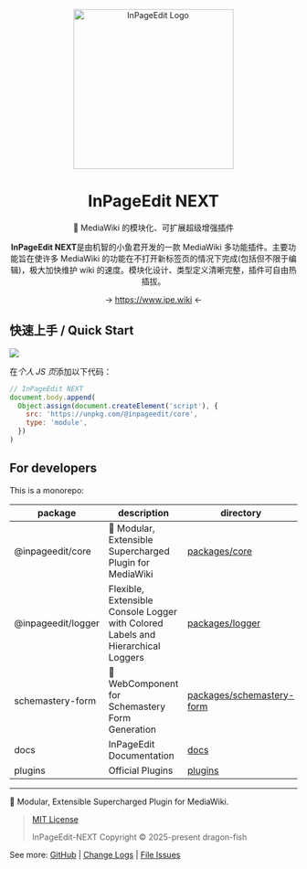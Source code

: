 <div align="center">

[<img src="/docs/.vitepress/public/images/logo/ipe-next-uwu.png" width="280" alt="InPageEdit Logo">](https://www.ipe.wiki)

# InPageEdit NEXT

🚀 MediaWiki 的模块化、可扩展超级增强插件

**InPageEdit NEXT**是由机智的小鱼君开发的一款 MediaWiki 多功能插件。主要功能旨在使许多 MediaWiki 的功能在不打开新标签页的情况下完成(包括但不限于编辑)，极大加快维护 wiki 的速度。模块化设计、类型定义清晰完整，插件可自由热插拔。

→ <https://www.ipe.wiki> ←

</div>

## 快速上手 / Quick Start

[![](https://data.jsdelivr.com/v1/package/npm/@inpageedit/core/badge)](https://www.jsdelivr.com/package/npm/@inpageedit/core)

在*个人 JS 页*添加以下代码：

<!-- prettier-ignore -->
```javascript
// InPageEdit NEXT
document.body.append(
  Object.assign(document.createElement('script'), {
    src: 'https://unpkg.com/@inpageedit/core',
    type: 'module',
  })
)
```

## For developers

This is a monorepo:

| package            | description                                                                      | directory                                              |
| ------------------ | -------------------------------------------------------------------------------- | ------------------------------------------------------ |
| @inpageedit/core   | 🚀 Modular, Extensible Supercharged Plugin for MediaWiki                         | [packages/core](packages/core)                         |
| @inpageedit/logger | Flexible, Extensible Console Logger with Colored Labels and Hierarchical Loggers | [packages/logger](packages/logger)                     |
| schemastery-form   | 🧩 WebComponent for Schemastery Form Generation                                  | [packages/schemastery-form](packages/schemastery-form) |
| docs               | InPageEdit Documentation                                                         | [docs](docs)                                           |
| plugins            | Official Plugins                                                                 | [plugins](plugins)                                     |

---

🚀 Modular, Extensible Supercharged Plugin for MediaWiki.

> [MIT License](https://opensource.org/licenses/MIT)
>
> InPageEdit-NEXT Copyright © 2025-present dragon-fish

See more: [GitHub](https://github.com/inpageedit/inpageedit-next) | [Change Logs](https://www.ipe.wiki/changelogs/) | [File Issues](https://github.com/inpageedit/inpageedit-next/issues)
